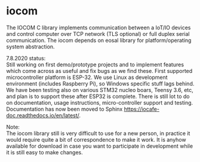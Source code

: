 # iocom
The IOCOM C library implements communication between a IoT/IO devices and control computer over TCP network (TLS optional) or full duplex serial communication.
The iocom depends on eosal library for platform/operating system abstraction.

7.8.2020 status: \
Still working on first demo/prototype projects and to implement features which come across as useful and fix bugs as we find these. First supported microcontroller platform is ESP-32. We use Linux as development environment (includes Raspberry Pi), so Windows specific stuff lags behind. We have been testing also on various STM32 nucleo boars, Teensy 3.6, etc, and plan is to support these after ESP32 is complete. There is still lot to do on documentation, usage instructions, micro-controller support and testing. Documentation has now been moved to Sphinx https://iocafe-doc.readthedocs.io/en/latest/. 

Note:\
The iocom library still is very difficult to use for a new person, in practice it would require quite a bit of correspondence to make it work. It is anyhow available for download in case you want to participate in development while it is still easy to make changes.


